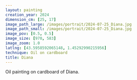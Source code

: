 ```yaml
---
layout: painting
creation_year: 2024
dimension_cm: [25, 17]
image_path_large: /images/portrait/2024-07-25_Diana.jpg
image_path_small: /images/portrait/2024-07-25_Diana.jpg
image_pov: [0.5, 0.5]
image_size: [970, 583]
image_zoom: 1.0
latlng: [43.5958592065148, 1.45292990215956]
technique: Oil on cardboard
title: Diana
---
```


Oil painting on cardboard of Diana.
